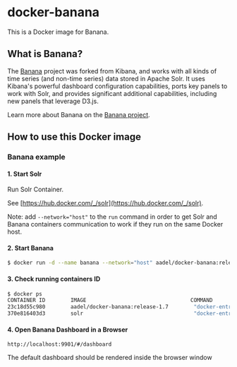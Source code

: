 # docker-banana

This is a Docker image for Banana.

## What is Banana?

The [Banana](https://github.com/lucidworks/banana) project was forked from Kibana, and works with all kinds of time series (and non-time series) data stored in Apache Solr. It uses Kibana's powerful dashboard configuration capabilities, ports key panels to work with Solr, and provides significant additional capabilities, including new panels that leverage D3.js.

Learn more about Banana on the [Banana project](https://github.com/lucidworks/banana).

## How to use this Docker image

### Banana example

#### 1. Start Solr

Run Solr Container.

See [https://hub.docker.com/_/solr](https://hub.docker.com/_/solr).

Note: add `--network="host"` to the `run` command in order to get Solr and Banana containers communication to work if they run on the same Docker host.

#### 2. Start Banana

```sh
$ docker run -d --name banana --network="host" aadel/docker-banana:release-1.7.0
```

#### 3. Check running containers ID

```sh
$ docker ps
CONTAINER ID        IMAGE                                 COMMAND                  CREATED             STATUS              PORTS                                         NAMES
23c18d55c980        aadel/docker-banana:release-1.7        "docker-entrypoint.s…"   47 minutes ago      Up 47 minutes                                                    banana
370e816403d3        solr                                   "docker-entrypoint.s…"   48 minutes ago      Up 48 minutes                                                    solr

```

#### 4. Open Banana Dashboard in a Browser

```
http://localhost:9901/#/dashboard
```

The default dashboard should be rendered inside the browser window
